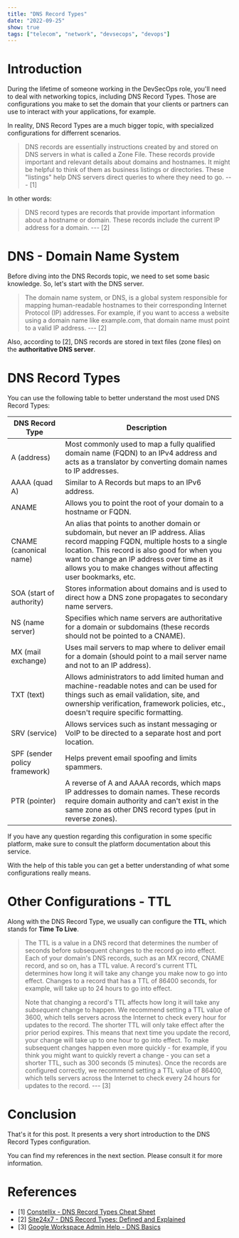 ```yaml
---
title: "DNS Record Types"
date: "2022-09-25"
show: true
tags: ["telecom", "network", "devsecops", "devops"]
---
```


# Introduction

During the lifetime of someone working in the DevSecOps role, you'll need to
deal with networking topics, including DNS Record Types. Those are
configurations you make to set the domain that your clients or partners can use
to interact with your applications, for example.

In reality, DNS Record Types are a much bigger topic, with specialized
configurations for differrent scenarios.

> DNS records are essentially instructions created by and stored on DNS servers
> in what is called a Zone File. These records provide important and relevant
> details about domains and hostnames. It might be helpful to think of them as
> business listings or directories. These "listings" help DNS servers direct
> queries to where they need to go. --- [1]

In other words:

> DNS record types are records that provide important information about a
> hostname or domain. These records include the current IP address for a
> domain. --- [2]

# DNS - Domain Name System

Before diving into the DNS Records topic, we need to set some basic
knowledge. So, let's start with the DNS server.

> The domain name system, or DNS, is a global system responsible for mapping
> human-readable hostnames to their corresponding Internet Protocol (IP)
> addresses. For example, if you want to access a website using a domain name
> like example.com, that domain name must point to a valid IP address. --- [2]

Also, according to [2], DNS records are stored in text files (zone files) on the
**authoritative DNS server**.

# DNS Record Types

You can use the following table to better understand the most used DNS Record
Types:

| DNS Record Type               | Description                                                                                                                                                                                                                                                                                        |
|-------------------------------|----------------------------------------------------------------------------------------------------------------------------------------------------------------------------------------------------------------------------------------------------------------------------------------------------|
| A (address)                   | Most commonly used to map a fully qualified domain name (FQDN) to an IPv4 address and acts as a translator by converting domain names to IP addresses.                                                                                                                                             |
| AAAA (quad A)                 | Similar to A Records but maps to an IPv6 address.                                                                                                                                                                                                                                                  |
| ANAME                         | Allows you to point the root of your domain to a hostname or FQDN.                                                                                                                                                                                                                                 |
| CNAME (canonical name)        | An alias that points to another domain or subdomain, but never an IP address. Alias record mapping FQDN, multiple hosts to a single location. This record is also good for when you want to change an IP address over time as it allows you to make changes without affecting user bookmarks, etc. |
| SOA (start of authority)      | Stores information about domains and is used to direct how a DNS zone propagates to secondary name servers.                                                                                                                                                                                        |
| NS (name server)              | Specifies which name servers are authoritative for a domain or subdomains (these records should not be pointed to a CNAME).                                                                                                                                                                        |
| MX (mail exchange)            | Uses mail servers to map where to deliver email for a domain (should point to a mail server name and not to an IP address).                                                                                                                                                                        |
| TXT (text)                    | Allows administrators to add limited human and machine-readable notes and can be used for things such as email validation, site, and ownership verification, framework policies, etc., doesn't require specific formatting.                                                                        |
| SRV (service)                 | Allows services such as instant messaging or VoIP to be directed to a separate host and port location.                                                                                                                                                                                             |
| SPF (sender policy framework) | Helps prevent email spoofing and limits spammers.                                                                                                                                                                                                                                                  |
| PTR (pointer)                 | A reverse of A and AAAA records, which maps IP addresses to domain names. These records require domain authority and can't exist in the same zone as other DNS record types (put in reverse zones).                                                                                                |

If you have any question regarding this configuration in some specific platform,
make sure to consult the platform documentation about this service.

With the help of this table you can get a better understanding of what some
configurations really means.

# Other Configurations - TTL

Along with the DNS Record Type, we usually can configure the **TTL**, which
stands for **Time To Live**.

> The TTL is a value in a DNS record that determines the number of seconds
> before subsequent changes to the record go into effect. Each of your domain's
> DNS records, such as an MX record, CNAME record, and so on, has a TTL value. A
> record's current TTL determines how long it will take any change you make now
> to go into effect. Changes to a record that has a TTL of 86400 seconds, for
> example, will take up to 24 hours to go into effect.
>
> Note that changing a record's TTL affects how long it will take any
> *subsequent* change to happen. We recommend setting a TTL value of 3600, which
> tells servers across the Internet to check every hour for updates to the
> record. The shorter TTL will only take effect after the prior period
> expires. This means that next time you update the record, your change will
> take up to one hour to go into effect. To make subsequent changes happen even
> more quickly - for example, if you think you might want to quickly revert a
> change - you can set a shorter TTL, such as 300 seconds (5 minutes). Once the
> records are configured correctly, we recommend setting a TTL value of 86400,
> which tells servers across the Internet to check every 24 hours for updates to
> the record. --- [3]

# Conclusion

That's it for this post. It presents a very short introduction to the DNS Record
Types configuration.

You can find my references in the next section. Please consult it for more
information.

# References

+ [1] [Constellix - DNS Record Types Cheat Sheet](https://constellix.com/news/dns-record-types-cheat-sheet)
+ [2] [Site24x7 - DNS Record Types: Defined and Explained](https://www.site24x7.com/learn/dns-record-types.html)
+ [3] [Google Workspace Admin Help - DNS Basics](https://support.google.com/a/answer/48090?hl=en)
